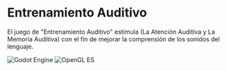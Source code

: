# Entrenamiento Auditivo

El juego de "Entrenamiento Auditivo" estimula (La Atención Auditiva y La Memoria Auditiva) con el fin de mejorar la comprensión de los sonidos del lenguaje.

![Godot Engine](https://img.shields.io/badge/Godot%20Engine-v3.2.1-blue)
![OpenGL ES](https://img.shields.io/badge/OpenGL%20ES-v3.0-blue)
